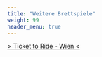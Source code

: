 ```yaml
---
title: "Weitere Brettspiele"
weight: 99
header_menu: true
---
```




[> Ticket to Ride - Wien <](https://cuteotter.eu)
